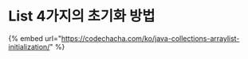 # List 4가지의 초기화 방법

{% embed url="https://codechacha.com/ko/java-collections-arraylist-initialization/" %}

